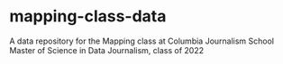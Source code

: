 # mapping-class-data
 A data repository for the Mapping class at Columbia Journalism School Master of Science in Data Journalism, class of 2022
